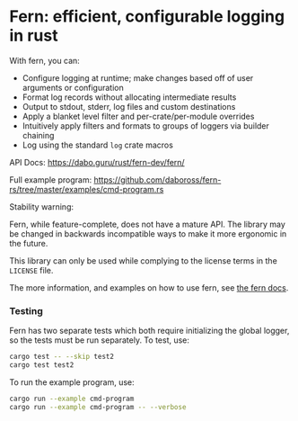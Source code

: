 Fern: efficient, configurable logging in rust
====

With fern, you can:

- Configure logging at runtime; make changes based off of user arguments or configuration
- Format log records without allocating intermediate results
- Output to stdout, stderr, log files and custom destinations
- Apply a blanket level filter and per-crate/per-module overrides
- Intuitively apply filters and formats to groups of loggers via builder chaining
- Log using the standard `log` crate macros

API Docs: https://dabo.guru/rust/fern-dev/fern/

Full example program: https://github.com/daboross/fern-rs/tree/master/examples/cmd-program.rs

Stability warning:

Fern, while feature-complete, does not have a mature API. The library may be changed
in backwards incompatible ways to make it more ergonomic in the future.

This library can only be used while complying to the license terms in the `LICENSE` file.

The more information, and examples on how to use fern, see [the fern docs](https://dabo.guru/rust/fern/).

### Testing

Fern has two separate tests which both require initializing the global logger, so the tests must be run separately. To test, use:

```sh
cargo test -- --skip test2
cargo test test2
```

To run the example program, use:

```sh
cargo run --example cmd-program
cargo run --example cmd-program -- --verbose
```
